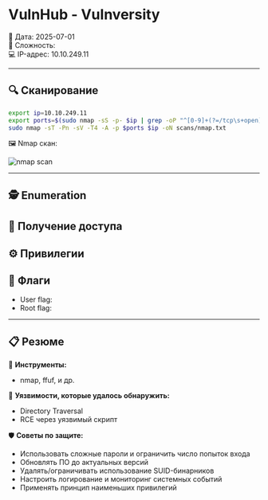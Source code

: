 # VulnHub - Vulnversity

📅 Дата: 2025-07-01  
🧠 Сложность:  
💻 IP-адрес: 10.10.249.11  

---

## 🔍 Сканирование

```bash
export ip=10.10.249.11
export ports=$(sudo nmap -sS -p- $ip | grep -oP "^[0-9]+(?=/tcp\s+open)" | sort -n | paste -sd ",")
sudo nmap -sT -Pn -sV -T4 -A -p $ports $ip -oN scans/nmap.txt
```

🖼️ Nmap скан:

![nmap scan](screenshots/nmap_scan.png)

---

## 🕵️ Enumeration



## 📂 Получение доступа



## ⚙️ Привилегии



## 🏁 Флаги

- User flag: 
- Root flag: 

---

## 📋 Резюме

🧰 **Инструменты:**
  - nmap, ffuf, и др.

🚨 **Уязвимости, которые удалось обнаружить:**  
  - Directory Traversal  
  - RCE через уязвимый скрипт  

🛡 **Советы по защите:**
  - Использовать сложные пароли и ограничить число попыток входа
  - Обновлять ПО до актуальных версий
  - Удалять/ограничивать использование SUID-бинарников
  - Настроить логирование и мониторинг системных событий
  - Применять принцип наименьших привилегий


